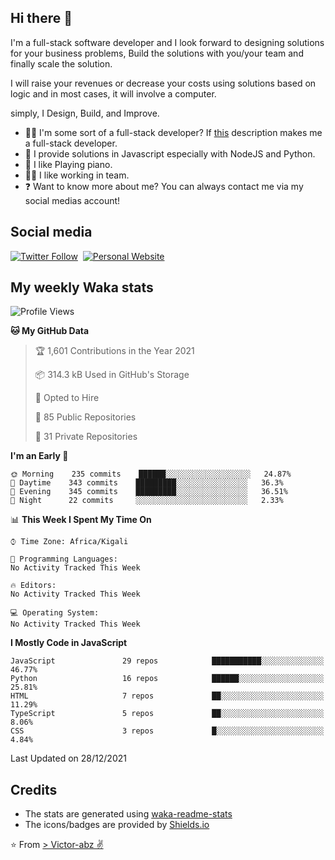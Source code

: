 ## Hi there 👋
I'm a full-stack software developer and I look forward to designing solutions for your business problems, Build the solutions with you/your team and finally scale the solution.

I will raise your revenues or decrease your costs using solutions based on logic and in most cases, it will involve a computer.

simply, I Design, Build, and Improve.

- 👨‍💻 I'm some sort of a full-stack developer? If [this](https://www.w3schools.com/whatis/whatis_fullstack.asp) description makes me a full-stack developer.
- 🌱 I provide solutions in Javascript especially with NodeJS and Python. 
- 🎹 I like Playing piano.
- 👯‍♀️ I like working in team.
- ❓ Want to know more about me? You can always contact me via my social medias account!

## Social media
[![Twitter Follow](https://img.shields.io/twitter/follow/vicky_abz?color=%231DA1F2&label=Twitter&style=for-the-badge&logo=twitter&logoColor=ffffff)](https://twitter.com/vicky_abz)
‎‎ [![Personal Website](https://img.shields.io/static/v1?label=visit&message=victor-abz.com&color=%235F021F&style=for-the-badge)](https://victor-abz.com/)

## My weekly Waka stats
<!--START_SECTION:waka-->
![Profile Views](http://img.shields.io/badge/Profile%20Views-0-blue)

**🐱 My GitHub Data** 

> 🏆 1,601 Contributions in the Year 2021
 > 
> 📦 314.3 kB Used in GitHub's Storage 
 > 
> 💼 Opted to Hire
 > 
> 📜 85 Public Repositories 
 > 
> 🔑 31 Private Repositories  
 > 
**I'm an Early 🐤** 

```text
🌞 Morning    235 commits    ██████░░░░░░░░░░░░░░░░░░░   24.87% 
🌆 Daytime    343 commits    █████████░░░░░░░░░░░░░░░░   36.3% 
🌃 Evening    345 commits    █████████░░░░░░░░░░░░░░░░   36.51% 
🌙 Night      22 commits     ░░░░░░░░░░░░░░░░░░░░░░░░░   2.33%

```


📊 **This Week I Spent My Time On** 

```text
⌚︎ Time Zone: Africa/Kigali

💬 Programming Languages: 
No Activity Tracked This Week

🔥 Editors: 
No Activity Tracked This Week

💻 Operating System: 
No Activity Tracked This Week

```

**I Mostly Code in JavaScript** 

```text
JavaScript               29 repos            ███████████░░░░░░░░░░░░░░   46.77% 
Python                   16 repos            ██████░░░░░░░░░░░░░░░░░░░   25.81% 
HTML                     7 repos             ██░░░░░░░░░░░░░░░░░░░░░░░   11.29% 
TypeScript               5 repos             ██░░░░░░░░░░░░░░░░░░░░░░░   8.06% 
CSS                      3 repos             █░░░░░░░░░░░░░░░░░░░░░░░░   4.84%

```



 Last Updated on 28/12/2021
<!--END_SECTION:waka-->

## Credits
- The stats are generated using [waka-readme-stats](https://github.com/anmol098/waka-readme-stats)
- The icons/badges are provided by [Shields.io](https://shields.io/)

⭐️ From [> Victor-abz ✌](https://victor-abz.com/)
